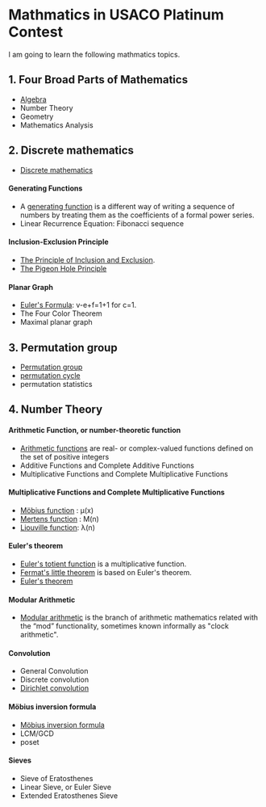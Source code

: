 # Mathmatics in USACO Platinum Contest

I am going to learn the following mathmatics topics.

## 1. Four Broad Parts of Mathematics

- [Algebra](https://en.wikipedia.org/wiki/Algebra)
- Number Theory
- Geometry
- Mathematics Analysis


## 2. Discrete mathematics
 
- [Discrete mathematics](https://en.wikipedia.org/wiki/Discrete_mathematics)

#### Generating Functions

- A [generating function](https://en.wikipedia.org/wiki/Generating_function) is a different way of writing a sequence of numbers by treating them as the coefficients of a formal power series.
- Linear Recurrence Equation: Fibonacci sequence


#### Inclusion-Exclusion Principle 

- [The Principle of Inclusion and Exclusion](https://github.com/ZeroNerodaHero/Competitive/tree/master/61-Inclusion-Exclusion).
- [The Pigeon Hole Principle](https://ocw.mit.edu/courses/electrical-engineering-and-computer-science/6-042j-mathematics-for-computer-science-spring-2015/counting/tp10-1/)

#### Planar Graph

- [Euler's Formula](https://www.youtube.com/watch?v=5ywif1Zpeo4): v-e+f=1+1 for c=1.
- The Four Color Theorem
- Maximal planar graph


## 3. Permutation group

- [Permutation group]( https://en.wikipedia.org/wiki/Permutation_group)
- [permutation cycle](https://www.ucl.ac.uk/~ucahmto/0007_2021/1-3-permutations.html#cycles)
- permutation statistics

## 4. Number Theory

#### Arithmetic Function, or number-theoretic function

- [Arithmetic functions](https://en.wikipedia.org/wiki/Arithmetic_function) are real- or complex-valued functions defined on the set of positive integers
- Additive Functions and Complete Additive Functions
- Multiplicative Functions and Complete Multiplicative Functions

#### Multiplicative Functions and Complete Multiplicative Functions

- [Möbius function](https://en.wikipedia.org/wiki/M%C3%B6bius_function) : μ(x)
- [Mertens function](https://en.wikipedia.org/wiki/Mertens_function) : M(n)
- [Liouville function](https://en.wikipedia.org/wiki/Liouville_function): λ(n)


#### Euler's theorem

- [Euler's totient function]( https://en.wikipedia.org/wiki/Euler%27s_totient_function) is a multiplicative function.
- [Fermat's little theorem]( https://en.wikipedia.org/wiki/Fermat%27s_little_theorem) is based on Euler's theorem.
- [Euler's theorem](https://en.wikipedia.org/wiki/Euler's_theorem)

#### Modular Arithmetic

- [Modular arithmetic](https://en.wikipedia.org/wiki/Modular_arithmetic) is the branch of arithmetic mathematics related with the “mod” functionality, sometimes known informally as "clock arithmetic".

#### Convolution

- General Convolution
- Discrete convolution
- [Dirichlet convolution]( https://en.wikipedia.org/wiki/Dirichlet_convolution)

#### Möbius inversion formula 

- [Möbius inversion formula](https://en.wikipedia.org/wiki/M%C3%B6bius_inversion_formula)
- LCM/GCD
- poset

#### Sieves

- Sieve of Eratosthenes
- Linear Sieve, or Euler Sieve
- Extended Eratosthenes Sieve


